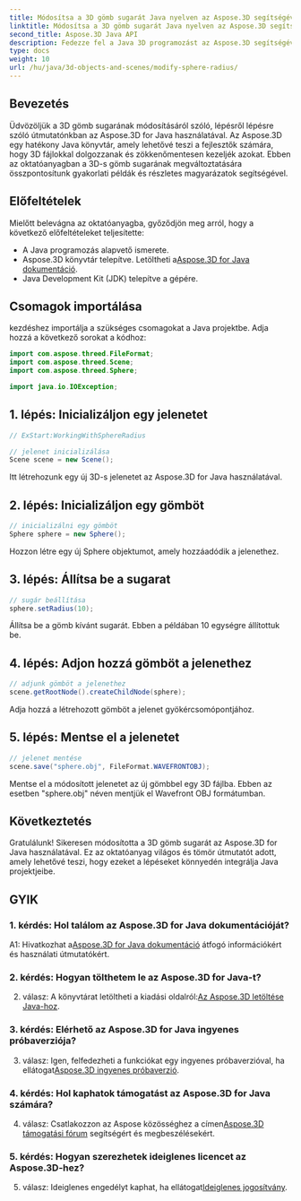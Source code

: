 ```yaml
---
title: Módosítsa a 3D gömb sugarát Java nyelven az Aspose.3D segítségével
linktitle: Módosítsa a 3D gömb sugarát Java nyelven az Aspose.3D segítségével
second_title: Aspose.3D Java API
description: Fedezze fel a Java 3D programozást az Aspose.3D segítségével, és könnyedén módosíthatja a gömb sugarát. Töltse le most a zökkenőmentes 3D-s fejlesztési élményért.
type: docs
weight: 10
url: /hu/java/3d-objects-and-scenes/modify-sphere-radius/
---
```

## Bevezetés

Üdvözöljük a 3D gömb sugarának módosításáról szóló, lépésről lépésre szóló útmutatónkban az Aspose.3D for Java használatával. Az Aspose.3D egy hatékony Java könyvtár, amely lehetővé teszi a fejlesztők számára, hogy 3D fájlokkal dolgozzanak és zökkenőmentesen kezeljék azokat. Ebben az oktatóanyagban a 3D-s gömb sugarának megváltoztatására összpontosítunk gyakorlati példák és részletes magyarázatok segítségével.

## Előfeltételek

Mielőtt belevágna az oktatóanyagba, győződjön meg arról, hogy a következő előfeltételeket teljesítette:

- A Java programozás alapvető ismerete.
-  Aspose.3D könyvtár telepítve. Letöltheti a[Aspose.3D for Java dokumentáció](https://reference.aspose.com/3d/java/).
- Java Development Kit (JDK) telepítve a gépére.

## Csomagok importálása

kezdéshez importálja a szükséges csomagokat a Java projektbe. Adja hozzá a következő sorokat a kódhoz:

```java
import com.aspose.threed.FileFormat;
import com.aspose.threed.Scene;
import com.aspose.threed.Sphere;

import java.io.IOException;
```

## 1. lépés: Inicializáljon egy jelenetet

```java
// ExStart:WorkingWithSphereRadius

// jelenet inicializálása
Scene scene = new Scene();
```

Itt létrehozunk egy új 3D-s jelenetet az Aspose.3D for Java használatával.

## 2. lépés: Inicializáljon egy gömböt

```java
// inicializálni egy gömböt
Sphere sphere = new Sphere();
```

Hozzon létre egy új Sphere objektumot, amely hozzáadódik a jelenethez.

## 3. lépés: Állítsa be a sugarat

```java
// sugár beállítása
sphere.setRadius(10);
```

Állítsa be a gömb kívánt sugarát. Ebben a példában 10 egységre állítottuk be.

## 4. lépés: Adjon hozzá gömböt a jelenethez

```java
// adjunk gömböt a jelenethez
scene.getRootNode().createChildNode(sphere);
```

Adja hozzá a létrehozott gömböt a jelenet gyökércsomópontjához.

## 5. lépés: Mentse el a jelenetet

```java
// jelenet mentése
scene.save("sphere.obj", FileFormat.WAVEFRONTOBJ);
```

Mentse el a módosított jelenetet az új gömbbel egy 3D fájlba. Ebben az esetben "sphere.obj" néven mentjük el Wavefront OBJ formátumban.

## Következtetés

Gratulálunk! Sikeresen módosította a 3D gömb sugarát az Aspose.3D for Java használatával. Ez az oktatóanyag világos és tömör útmutatót adott, amely lehetővé teszi, hogy ezeket a lépéseket könnyedén integrálja Java projektjeibe.

## GYIK

### 1. kérdés: Hol találom az Aspose.3D for Java dokumentációját?

 A1: Hivatkozhat a[Aspose.3D for Java dokumentáció](https://reference.aspose.com/3d/java/) átfogó információkért és használati útmutatókért.

### 2. kérdés: Hogyan tölthetem le az Aspose.3D for Java-t?

 2. válasz: A könyvtárat letöltheti a kiadási oldalról:[Az Aspose.3D letöltése Java-hoz](https://releases.aspose.com/3d/java/).

### 3. kérdés: Elérhető az Aspose.3D for Java ingyenes próbaverziója?

 3. válasz: Igen, felfedezheti a funkciókat egy ingyenes próbaverzióval, ha ellátogat[Aspose.3D ingyenes próbaverzió](https://releases.aspose.com/).

### 4. kérdés: Hol kaphatok támogatást az Aspose.3D for Java számára?

 4. válasz: Csatlakozzon az Aspose közösséghez a címen[Aspose.3D támogatási fórum](https://forum.aspose.com/c/3d/18) segítségért és megbeszélésekért.

### 5. kérdés: Hogyan szerezhetek ideiglenes licencet az Aspose.3D-hez?

 5. válasz: Ideiglenes engedélyt kaphat, ha ellátogat[Ideiglenes jogosítvány](https://purchase.aspose.com/temporary-license/).